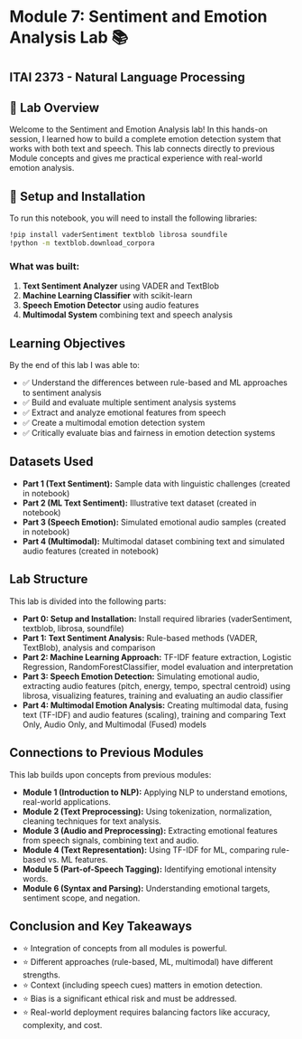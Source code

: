 
# Module 7: Sentiment and Emotion Analysis Lab 📚 

## ITAI 2373 - Natural Language Processing

## 📌 Lab Overview

Welcome to the Sentiment and Emotion Analysis lab! In this hands-on session, I learned how to build a complete emotion detection system that works with both text and speech. This lab connects directly to previous Module concepts and gives me practical experience with real-world emotion analysis.

## 🔧 Setup and Installation

To run this notebook, you will need to install the following libraries:
```bash
!pip install vaderSentiment textblob librosa soundfile
!python -m textblob.download_corpora
```

### What was built:

1.  **Text Sentiment Analyzer** using VADER and TextBlob
2.  **Machine Learning Classifier** with scikit-learn
3.  **Speech Emotion Detector** using audio features
4.  **Multimodal System** combining text and speech analysis

## Learning Objectives

By the end of this lab I was able to:

- ✅ Understand the differences between rule-based and ML approaches to sentiment analysis
- ✅ Build and evaluate multiple sentiment analysis systems
- ✅ Extract and analyze emotional features from speech
- ✅ Create a multimodal emotion detection system
- ✅ Critically evaluate bias and fairness in emotion detection systems

## Datasets Used

*   **Part 1 (Text Sentiment):** Sample data with linguistic challenges (created in notebook)
*   **Part 2 (ML Text Sentiment):** Illustrative text dataset (created in notebook)
*   **Part 3 (Speech Emotion):** Simulated emotional audio samples (created in notebook)
*   **Part 4 (Multimodal):** Multimodal dataset combining text and simulated audio features (created in notebook)

## Lab Structure

This lab is divided into the following parts:

*   **Part 0: Setup and Installation:** Install required libraries (vaderSentiment, textblob, librosa, soundfile)
*   **Part 1: Text Sentiment Analysis:** Rule-based methods (VADER, TextBlob), analysis and comparison
*   **Part 2: Machine Learning Approach:** TF-IDF feature extraction, Logistic Regression, RandomForestClassifier, model evaluation and interpretation
*   **Part 3: Speech Emotion Detection:** Simulating emotional audio, extracting audio features (pitch, energy, tempo, spectral centroid) using librosa, visualizing features, training and evaluating an audio classifier
*   **Part 4: Multimodal Emotion Analysis:** Creating multimodal data, fusing text (TF-IDF) and audio features (scaling), training and comparing Text Only, Audio Only, and Multimodal (Fused) models

## Connections to Previous Modules

This lab builds upon concepts from previous modules:

*   **Module 1 (Introduction to NLP):** Applying NLP to understand emotions, real-world applications.
*   **Module 2 (Text Preprocessing):** Using tokenization, normalization, cleaning techniques for text analysis.
*   **Module 3 (Audio and Preprocessing):** Extracting emotional features from speech signals, combining text and audio.
*   **Module 4 (Text Representation):** Using TF-IDF for ML, comparing rule-based vs. ML features.
*   **Module 5 (Part-of-Speech Tagging):** Identifying emotional intensity words.
*   **Module 6 (Syntax and Parsing):** Understanding emotional targets, sentiment scope, and negation.

## Conclusion and Key Takeaways

- ⭐ Integration of concepts from all modules is powerful.
- ⭐ Different approaches (rule-based, ML, multimodal) have different strengths.
- ⭐ Context (including speech cues) matters in emotion detection.
- ⭐ Bias is a significant ethical risk and must be addressed.
- ⭐ Real-world deployment requires balancing factors like accuracy, complexity, and cost.
